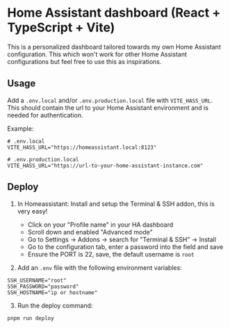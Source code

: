 # Home Assistant dashboard (React + TypeScript + Vite)

This is a personalized dashboard tailored towards my own Home Assistant configuration. This which won't work for other Home Assistant configurations but feel free to use this as inspirations.

## Usage

Add a `.env.local` and/or `.env.production.local` file with `VITE_HASS_URL`. This should contain the url to your Home Assistant environment and is needed for authentication.

Example:

```
# .env.local
VITE_HASS_URL="https://homeassistant.local:8123"
```

```
# .env.production.local
VITE_HASS_URL="https://url-to-your-home-assistant-instance.com"
```

## Deploy

1. In Homeassistant: Install and setup the Terminal & SSH addon, this is very easy!

   - Click on your "Profile name" in your HA dashboard
   - Scroll down and enabled "Advanced mode"
   - Go to Settings -> Addons -> search for "Terminal & SSH" -> Install
   - Go to the configuration tab, enter a password into the field and save
   - Ensure the PORT is 22, save, the default username is `root`

2. Add an `.env` file with the following environment variables:

```
SSH_USERNAME="root"
SSH_PASSWORD="password"
SSH_HOSTNAME="ip or hostname"
```

3. Run the deploy command:

```zsh
pnpm run deploy
```
